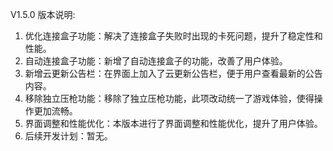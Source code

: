V1.5.0 版本说明:
1. 优化连接盒子功能：解决了连接盒子失败时出现的卡死问题，提升了稳定性和性能。
2. 自动连接盒子功能：新增了自动连接盒子的功能，改善了用户体验。
3. 新增云更新公告栏：在界面上加入了云更新公告栏，便于用户查看最新的公告内容。
4. 移除独立压枪功能：移除了独立压枪功能，此项改动统一了游戏体验，使得操作更加流畅。
5. 界面调整和性能优化：本版本进行了界面调整和性能优化，提升了用户体验。
6. 后续开发计划：暂无。
